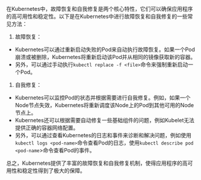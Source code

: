 在Kubernetes中，故障恢复和自我修复是两个核心特性，它们可以确保应用程序的高可用性和稳定性。以下是在Kubernetes中进行故障恢复和自我修复的一些常见方法：

1. 故障恢复：

+ Kubernetes可以通过重新启动失败的Pod来自动执行故障恢复。如果一个Pod崩溃或被删除，Kubernetes将重新启动该Pod并从相同的镜像获取新的容器。
+ 另外，可以通过手动执行`kubectl replace -f <file>`命令来强制重新启动一个Pod。

1. 自我修复：

+ Kubernetes可以监控Pod的状态并根据需要进行自我修复。例如，如果一个Node节点失效，Kubernetes将重新调度该Node上的Pod到其他可用的Node节点上。
+ Kubernetes还可以根据需要自动修复一些基础组件的问题，例如Kubelet无法提供正确的容器网络配置。
+ 另外，可以通过查看Kubernetes的日志和事件来诊断和解决问题，例如使用`kubectl logs <pod-name>`命令查看Pod的日志，使用`kubectl describe pod <pod-name`>命令查看Pod的事件。

总之，Kubernetes提供了丰富的故障恢复和自我修复机制，使得应用程序的高可用性和稳定性得到了极大的保障。
